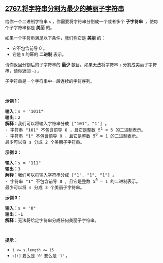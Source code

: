 ## [2767.将字符串分割为最少的美丽子字符串](https://leetcode.cn/problems/partition-string-into-minimum-beautiful-substrings/)
<p>给你一个二进制字符串&nbsp;<code>s</code>&nbsp;，你需要将字符串分割成一个或者多个&nbsp;<strong>子字符串</strong>&nbsp;&nbsp;，使每个子字符串都是 <strong>美丽</strong>&nbsp;的。</p>

<p>如果一个字符串满足以下条件，我们称它是 <strong>美丽</strong>&nbsp;的：</p>

<ul>
	<li>它不包含前导 0 。</li>
	<li>它是 <code>5</code>&nbsp;的幂的 <strong>二进制</strong>&nbsp;表示。</li>
</ul>

<p>请你返回分割后的子字符串的 <strong>最少</strong>&nbsp;数目。如果无法将字符串&nbsp;<code>s</code>&nbsp;分割成美丽子字符串，请你返回 <code>-1</code>&nbsp;。</p>

<p>子字符串是一个字符串中一段连续的字符序列。</p>

<p>&nbsp;</p>

<p><strong>示例 1：</strong></p>

<pre><b>输入：</b>s = "1011"
<b>输出：</b>2
<b>解释：</b>我们可以将输入字符串分成 ["101", "1"] 。
- 字符串 "101" 不包含前导 0 ，且它是整数 5<sup>1</sup> = 5 的二进制表示。
- 字符串 "1" 不包含前导 0 ，且它是整数 5<sup>0</sup> = 1 的二进制表示。
最少可以将 s 分成 2 个美丽子字符串。
</pre>

<p><strong>示例 2：</strong></p>

<pre><b>输入：</b>s = "111"
<b>输出：</b>3
<b>解释：</b>我们可以将输入字符串分成 ["1", "1", "1"] 。
- 字符串 "1" 不包含前导 0 ，且它是整数 5<sup>0</sup> = 1 的二进制表示。
最少可以将 s 分成 3 个美丽子字符串。
</pre>

<p><strong>示例 3：</strong></p>

<pre><b>输入：</b>s = "0"
<b>输出：</b>-1
<b>解释：</b>无法将给定字符串分成任何美丽子字符串。
</pre>

<p>&nbsp;</p>

<p><strong>提示：</strong></p>

<ul>
	<li><code>1 &lt;= s.length &lt;= 15</code></li>
	<li><code>s[i]</code>&nbsp;要么是&nbsp;<code>'0'</code>&nbsp;要么是&nbsp;<code>'1'</code> 。</li>
</ul>
